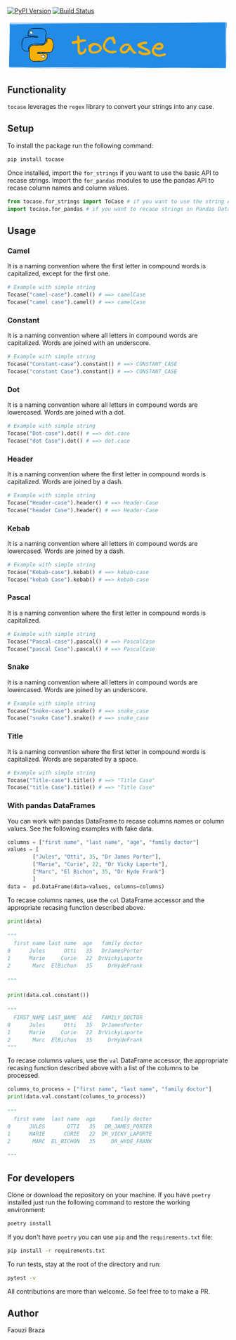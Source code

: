 [![PyPI Version][pypi-image]][pypi-url]
[![Build Status][build-image]][build-url]

<!-- Badges -->

[pypi-image]: https://img.shields.io/pypi/v/tocase
[pypi-url]: https://pypi.org/project/tocase/
[build-image]: https://github.com/fbraza/tocase/actions/workflows/ci.yml/badge.svg
[build-url]: https://github.com/fbraza/tocase/blob/master/.github/workflows/ci.yml

![](assets/banner_ToCase.png)

## Functionality

`tocase` leverages the `regex` library to convert your strings into any case.

## Setup

To install the package run the following command:

```bash
pip install tocase
```

Once installed, import the `for_strings` if you want to use the basic API to recase strings. Import the `for_pandas` modules to use the pandas API to recase column names and column values.

```python
from tocase.for_strings import ToCase # if you want to use the string API only
import tocase.for_pandas # if you want to recase strings in Pandas DataFrames
```

## Usage

### Camel

It is a naming convention where the first letter in compound words is capitalized, except for the first one.

```python
# Example with simple string
Tocase("camel-case").camel() # ==> camelCase
Tocase("camel case").camel() # ==> camelCase
```

### Constant

It is a naming convention where all letters in compound words are capitalized. Words are joined with an underscore.

```python
# Example with simple string
Tocase("Constant-case").constant() # ==> CONSTANT_CASE
Tocase("constant Case").constant() # ==> CONSTANT_CASE
```

### Dot

It is a naming convention where all letters in compound words are lowercased. Words are joined with a dot.

```python
# Example with simple string
Tocase("Dot-case").dot() # ==> dot.case
Tocase("dot Case").dot() # ==> dot.case
```

### Header

It is a naming convention where the first letter in compound words is capitalized. Words are joined by a dash.

```python
# Example with simple string
Tocase("Header-case").header() # ==> Header-Case
Tocase("header Case").header() # ==> Header-Case
```

### Kebab

It is a naming convention where all letters in compound words are lowercased. Words are joined by a dash.

```python
# Example with simple string
Tocase("Kebab-case").kebab() # ==> kebab-case
Tocase("kebab Case").kebab() # ==> kebab-case
```

### Pascal

It is a naming convention where the first letter in compound words is capitalized.

```python
# Example with simple string
Tocase("Pascal-case").pascal() # ==> PascalCase
Tocase("pascal Case").pascal() # ==> PascalCase
```

### Snake

It is a naming convention where all letters in compound words are lowercased. Words are joined by an underscore.

```python
# Example with simple string
Tocase("Snake-case").snake() # ==> snake_case
Tocase("snake Case").snake() # ==> snake_case
```

### Title

It is a naming convention where the first letter in compound words is capitalized. Words are separated by a space.

```python
# Example with simple string
Tocase("Title-case").title() # ==> "Title Case"
Tocase("title Case").title() # ==> "Title Case"
```

### With pandas DataFrames

You can work with pandas DataFrame to recase columns names or column values. See the following examples with fake data.

```python
columns = ["first name", "last name", "age", "family doctor"]
values = [
        ["Jules", "Otti", 35, "Dr James Porter"],
        ["Marie", "Curie", 22, "Dr Vicky Laporte"],
        ["Marc", "El Bichon", 35, "Dr Hyde Frank"]
        ]
data =  pd.DataFrame(data=values, columns=columns)
```

To recase columns names, use the `col` DataFrame accessor and the appropriate recasing function described above.

```python
print(data)

"""
  first name last name  age   family doctor
0      Jules      Otti   35   DrJamesPorter
1      Marie     Curie   22  DrVickyLaporte
2       Marc  ElBichon   35     DrHydeFrank

"""

print(data.col.constant())

"""
  FIRST_NAME LAST_NAME  AGE   FAMILY_DOCTOR
0      Jules      Otti   35   DrJamesPorter
1      Marie     Curie   22  DrVickyLaporte
2       Marc  ElBichon   35     DrHydeFrank
"""
```

To recase columns values, use the `val` DataFrame accessor, the appropriate recasing function described above with a list of the columns to be processed.

```python
columns_to_process = ["first name", "last name", "family doctor"]
print(data.val.constant(columns_to_process))

"""
  first name  last name  age     family doctor
0      JULES       OTTI   35   DR_JAMES_PORTER
1      MARIE      CURIE   22  DR_VICKY_LAPORTE
2       MARC  EL_BICHON   35     DR_HYDE_FRANK

"""
```

## For developers

Clone or download the repository on your machine. If you have `poetry` installed just run the following command to restore the working environment:

```bash
poetry install
```

If you don't have `poetry` you can use `pip` and the `requirements.txt` file:

```bash
pip install -r requirements.txt
```

To run tests, stay at the root of the directory and run:

```bash
pytest -v
```

All contributions are more than welcome. So feel free to to make a PR.

## Author

Faouzi Braza
